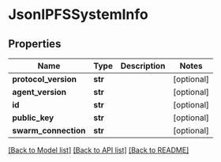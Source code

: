 # JsonIPFSSystemInfo


## Properties
Name | Type | Description | Notes
------------ | ------------- | ------------- | -------------
**protocol_version** | **str** |  | [optional] 
**agent_version** | **str** |  | [optional] 
**id** | **str** |  | [optional] 
**public_key** | **str** |  | [optional] 
**swarm_connection** | **str** |  | [optional] 

[[Back to Model list]](../README.md#documentation-for-models) [[Back to API list]](../README.md#documentation-for-api-endpoints) [[Back to README]](../README.md)


